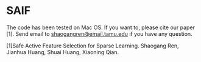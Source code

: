 # SAIF

The code has been tested on Mac OS.  If you want to, please cite our paper [1]. Send email to shaogangren@email.tamu.edu if you have any question. 

[1]Safe Active Feature Selection for Sparse Learning.
Shaogang Ren, Jianhua Huang, Shuai Huang, Xiaoning Qian. 
